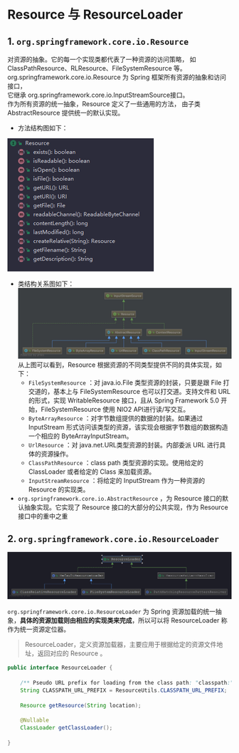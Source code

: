 # Resource 与 ResourceLoader

## 1. `org.springframework.core.io.Resource`

对资源的抽象。它的每一个实现类都代表了一种资源的访问策略，
如 ClassPathResource、RLResource、FileSystemResource 等。<br/>
org.springframework.core.io.Resource 为 Spring 框架所有资源的抽象和访问接口，<br/>
它继承 org.springframework.core.io.InputStreamSource接口。<br/>
作为所有资源的统一抽象，Resource 定义了一些通用的方法，
由子类 AbstractResource 提供统一的默认实现。


- 方法结构图如下：<br />

![Resource_Structure](/images/spring/Resource_Structure.png)
- 类结构关系图如下：<br/>
![Resource](/images/spring/Resource.png)<br />
从上图可以看到，Resource 根据资源的不同类型提供不同的具体实现，如下：
    - ```FileSystemResource``` ：对 java.io.File 类型资源的封装，只要是跟 File 打交道的，基本上与 FileSystemResource 也可以打交道。支持文件和 URL 的形式，实现 WritableResource 接口，且从 Spring Framework 5.0 开始，FileSystemResource 使用 NIO2 API进行读/写交互。
    - ```ByteArrayResource``` ：对字节数组提供的数据的封装。如果通过 InputStream 形式访问该类型的资源，该实现会根据字节数组的数据构造一个相应的 ByteArrayInputStream。
    - ```UrlResource``` ：对 java.net.URL类型资源的封装。内部委派 URL 进行具体的资源操作。
    - ```ClassPathResource``` ：class path 类型资源的实现。使用给定的 ClassLoader 或者给定的 Class 来加载资源。
    - ```InputStreamResource``` ：将给定的 InputStream 作为一种资源的 Resource 的实现类。
- ```org.springframework.core.io.AbstractResource``` ，为 Resource 接口的默认抽象实现。它实现了 Resource 接口的大部分的公共实现，作为 Resource 接口中的重中之重




## 2. `org.springframework.core.io.ResourceLoader`
![ResourceLoader](/images/spring/ResourceLoader.png)

`org.springframework.core.io.ResourceLoader` 为 Spring 资源加载的统一抽象，**具体的资源加载则由相应的实现类来完成**，所以可以将 ResourceLoader 称作为统一资源定位器。

> ResourceLoader，定义资源加载器，主要应用于根据给定的资源文件地址，返回对应的 Resource 。

```java
public interface ResourceLoader {

    /** Pseudo URL prefix for loading from the class path: "classpath:". */
    String CLASSPATH_URL_PREFIX = ResourceUtils.CLASSPATH_URL_PREFIX;

    Resource getResource(String location);

    @Nullable
    ClassLoader getClassLoader();

}
```

